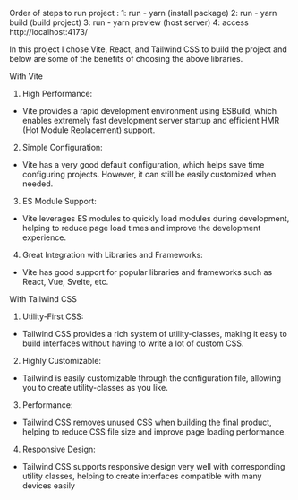 Order of steps to run project :
    1: run - yarn (install package)
    2: run - yarn build (build project)
    3: run - yarn preview (host server) 
    4: access http://localhost:4173/

In this project I chose Vite, React, and Tailwind CSS to build the project and below are some of the benefits of choosing the above libraries.

With Vite

1. High Performance:
- Vite provides a rapid development environment using ESBuild, which enables extremely fast development server startup and efficient HMR (Hot Module Replacement) support.

2. Simple Configuration:
- Vite has a very good default configuration, which helps save time configuring projects. However, it can still be easily customized when needed.

3. ES Module Support:
- Vite leverages ES modules to quickly load modules during development, helping to reduce page load times and improve the development experience.

4. Great Integration with Libraries and Frameworks:
- Vite has good support for popular libraries and frameworks such as React, Vue, Svelte, etc.

With Tailwind CSS
1. Utility-First CSS:
- Tailwind CSS provides a rich system of utility-classes, making it easy to build interfaces without having to write a lot of custom CSS.

2. Highly Customizable:
- Tailwind is easily customizable through the configuration file, allowing you to create utility-classes as you like.

3. Performance:
- Tailwind CSS removes unused CSS when building the final product, helping to reduce CSS file size and improve page loading performance.

4. Responsive Design:
- Tailwind CSS supports responsive design very well with corresponding utility classes, helping to create interfaces compatible with many devices easily

